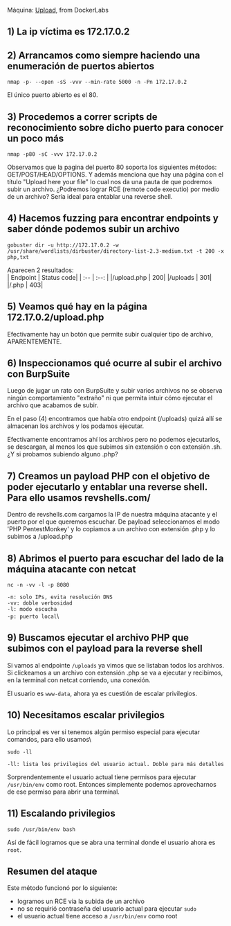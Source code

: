Máquina: [Upload](https://dockerlabs.es/#/#Upload), from DockerLabs

## 1) La ip víctima es 172.17.0.2
## 2) Arrancamos como siempre haciendo una enumeración de puertos abiertos
```
nmap -p- --open -sS -vvv --min-rate 5000 -n -Pn 172.17.0.2
```
El único puerto abierto es el 80. 
## 3) Procedemos a correr scripts de reconocimiento sobre dicho puerto para conocer un poco más
```
nmap -p80 -sC -vvv 172.17.0.2
```
Observamos que la pagina del puerto 80 soporta los siguientes métodos: GET/POST/HEAD/OPTIONS.
Y además menciona que hay una página con el título "Upload here your file" lo cual nos da una pauta de que podremos subir un archivo. ¿Podremos lograr RCE (remote code executio) por medio de un archivo?
Sería ideal para entablar una reverse shell.
## 4) Hacemos fuzzing para encontrar endpoints y saber dónde podemos subir un archivo
```
gobuster dir -u http://172.17.0.2 -w /usr/share/wordlists/dirbuster/directory-list-2.3-medium.txt -t 200 -x php,txt
```
Aparecen 2 resultados: \
| Endpoint | Status code|
|    :--    |    :--: |
|/upload.php | 200|
|/uploads    | 301|
|/.php       | 403|

## 5) Veamos qué hay en la página 172.17.0.2/upload.php
Efectivamente hay un botón que permite subir cualquier tipo de archivo, APARENTEMENTE.

## 6) Inspeccionamos qué ocurre al subir el archivo con BurpSuite
Luego de jugar un rato con BurpSuite y subir varios archivos no se observa ningún comportamiento "extraño" ni que permita intuir cómo ejecutar el archivo que acabamos de subir.

En el paso (4) encontramos que había otro endpoint (/uploads) quizá allí se almacenan los archivos y los podamos ejecutar.

Efectivamente encontramos ahí los archivos pero no podemos ejecutarlos, se descargan, al menos los que subimos sin extensión o con extensión .sh. ¿Y si probamos subiendo alguno .php?

## 7) Creamos un payload PHP con el objetivo de poder ejecutarlo y entablar una reverse shell. Para ello usamos revshells.com/
Dentro de revshells.com cargamos la IP de nuestra máquina atacante y el puerto por el que queremos escuchar.
De payload seleccionamos el modo 'PHP PentestMonkey' y lo copiamos a un archivo con extensión .php y lo subimos a /upload.php

## 8) Abrimos el puerto para escuchar del lado de la máquina atacante con netcat
```
nc -n -vv -l -p 8080
```
`-n: solo IPs, evita resolución DNS`\
`-vv: doble verbosidad`\
`-l: modo escucha`\
`-p: puerto local`\

## 9) Buscamos ejecutar el archivo PHP que subimos con el payload para la reverse shell

Si vamos al endpointe `/uploads` ya vimos que se listaban todos los archivos. Si clickeamos a un archivo con extensión .php se va a ejecutar y recibimos, en la terminal con netcat corriendo, una conexión.

El usuario es `www-data`, ahora ya es cuestión de escalar privilegios.

## 10) Necesitamos escalar privilegios
Lo principal es ver si tenemos algún permiso especial para ejecutar comandos, para ello usamos\
```
sudo -ll
```
`-ll: lista los privilegios del usuario actual. Doble para más detalles`

Sorprendentemente el usuario actual tiene permisos para ejecutar `/usr/bin/env` como root. Entonces simplemente podemos aprovecharnos de ese permiso para abrir una terminal.

## 11) Escalando privilegios

```
sudo /usr/bin/env bash
```
Así de fácil logramos que se abra una terminal donde el usuario ahora es `root`.


## Resumen del ataque

Este método funcionó por lo siguiente:
* logramos un RCE via la subida de un archivo
* no se requirió contraseña del usuario actual para ejecutar `sudo`
* el usuario actual tiene acceso a `/usr/bin/env` como root
